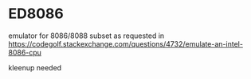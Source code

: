 # ED8086

emulator for 8086/8088 subset as requested in                       
https://codegolf.stackexchange.com/questions/4732/emulate-an-intel-8086-cpu


kleenup needed
